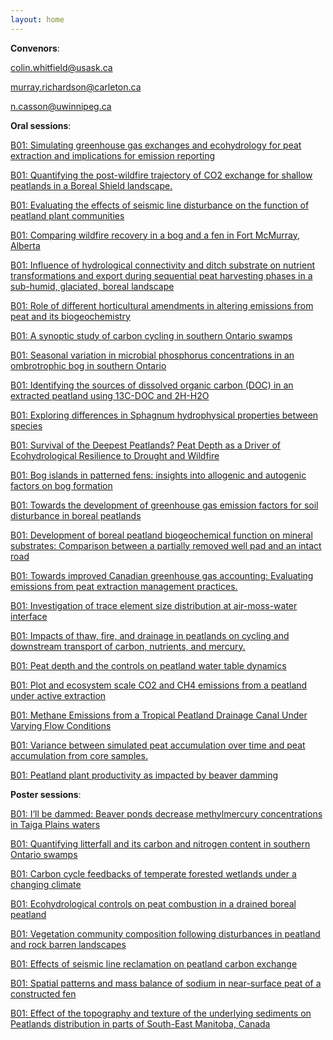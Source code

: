 ```yaml
---
layout: home
---
```



**Convenors**:

<a href="mailto:colin.whitfield@usask.ca">colin.whitfield@usask.ca</a>

<a href="mailto:murray.richardson@carleton.ca">murray.richardson@carleton.ca</a>

<a href="mailto:n.casson@uwinnipeg.ca">n.casson@uwinnipeg.ca</a>

**Oral sessions**:

[B01: Simulating greenhouse gas exchanges and ecohydrology for peat extraction and implications for emission reporting](B01_He000_Simulati)

[B01: Quantifying the post-wildfire trajectory of CO2 exchange for shallow peatlands in a Boreal Shield landscape.](B01_Moore_Quantify)

[B01: Evaluating the effects of seismic line disturbance on the function of peatland plant communities](B01_Bao00_Evaluati)

[B01: Comparing wildfire recovery in a bog and a fen in Fort McMurray, Alberta](B01_Wegen_Comparin)

[B01: Influence of hydrological connectivity and ditch substrate on nutrient transformations and export during sequential peat harvesting phases in a sub-humid, glaciated, boreal landscape](B01_Littl_Influenc)

[B01: Role of different horticultural amendments in altering emissions from peat and its biogeochemistry](B01_Sharm_Roleofdi)

[B01: A synoptic study of carbon cycling in southern Ontario swamps](B01_Schmi_Asynopti)

[B01: Seasonal variation in microbial phosphorus concentrations in an ombrotrophic bog in southern Ontario](B01_Jones_Seasonal)

[B01: Identifying the sources of dissolved organic carbon (DOC) in an extracted peatland using 13C-DOC and 2H-H2O](B01_Perci_Identify)

[B01: Exploring differences in Sphagnum hydrophysical properties between species](B01_Gauth_Explorin)

[B01: Survival of the Deepest Peatlands? Peat Depth as a Driver of Ecohydrological Resilience to Drought and Wildfire](B01_Wadin_Survival)

[B01: Bog islands in patterned fens: insights into allogenic and autogenic factors on bog formation](B01_Hilde_Bogislan)

[B01: Towards the development of greenhouse gas emission factors for soil disturbance in boreal peatlands](B01_Strac_Towardst)

[B01: Development of boreal peatland biogeochemical function on mineral substrates: Comparison between a partially removed well pad and an intact road](B01_McKin_Developm)

[B01: Towards improved Canadian greenhouse gas accounting: Evaluating emissions from peat extraction management practices.](B01_Velos_Towardsi)

[B01: Investigation of trace element size distribution at air-moss-water interface](B01_Wang0_Investig)

[B01: Impacts of thaw, fire, and drainage in peatlands on cycling and downstream transport of carbon, nutrients, and mercury.](B01_Olefe_Impactso)

[B01: Peat depth and the controls on peatland water table dynamics](B01_Furuk_Peatdept)

[B01: Plot and ecosystem scale CO2 and CH4 emissions from a peatland under active extraction](B01_Hunte_Plotande)

[B01: Methane Emissions from a Tropical Peatland Drainage Canal Under Varying Flow Conditions](B01_Somer_MethaneE)

[B01: Variance between simulated peat accumulation over time and peat accumulation from core samples.](B01_Watts_Variance)

[B01: Peatland plant productivity as impacted by beaver damming](B01_Stoll_Peatland)

**Poster sessions**:

[B01: I’ll be dammed: Beaver ponds decrease methylmercury concentrations in Taiga Plains waters](B01_Lagro_Illbedam)

[B01: Quantifying litterfall and its carbon and nitrogen content in southern Ontario swamps](B01_Santi_Quantify)

[B01: Carbon cycle feedbacks of temperate forested wetlands under a changing climate](B01_Afola_Carboncy)

[B01: Ecohydrological controls on peat combustion in a drained boreal peatland](B01_Verka_Ecohydro)

[B01: Vegetation community composition following disturbances in peatland and rock barren landscapes](B01_Broyd_Vegetati)

[B01: Effects of seismic line reclamation on peatland carbon exchange](B01_Tabas_Effectso)

[B01: Spatial patterns and mass balance of sodium in near-surface peat of a constructed fen](B01_Yang0_Spatialp)

[B01: Effect of the topography and texture of the underlying sediments on Peatlands distribution in parts of South-East Manitoba, Canada](B01_Faluf_Effectof)

